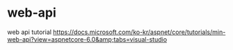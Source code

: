 # web-api
web api tutorial https://docs.microsoft.com/ko-kr/aspnet/core/tutorials/min-web-api?view=aspnetcore-6.0&amp;tabs=visual-studio

